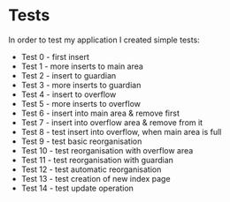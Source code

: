 # Tests

In order to test my application I created simple tests:
- Test 0 - first insert
- Test 1 - more inserts to main area
- Test 2 - insert to guardian
- Test 3 - more inserts to guardian
- Test 4 - insert to overflow
- Test 5 - more inserts to overflow
- Test 6 - insert into main area & remove first
- Test 7 - insert into overflow area & remove from it
- Test 8 - test insert into overflow, when main area is full
- Test 9 - test basic reorganisation
- Test 10 - test reorganisation with overflow area
- Test 11 - test reorganisation with guardian
- Test 12 - test automatic reorganisation 
- Test 13 - test creation of new index page
- Test 14 - test update operation